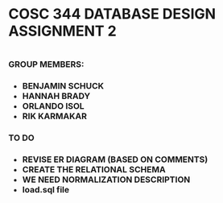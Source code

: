 <h1>COSC 344 DATABASE DESIGN ASSIGNMENT 2<h1>


<h3>GROUP MEMBERS:<h3>
<ul>
<li>BENJAMIN SCHUCK
<li>HANNAH BRADY
<li>ORLANDO ISOL
<li>RIK KARMAKAR
 </ul>


<h3>TO DO <h3>
<ul>
<li>REVISE ER DIAGRAM (BASED ON COMMENTS)
<li>CREATE THE RELATIONAL SCHEMA
<li>WE NEED NORMALIZATION DESCRIPTION
<li>load.sql file
</ul>
